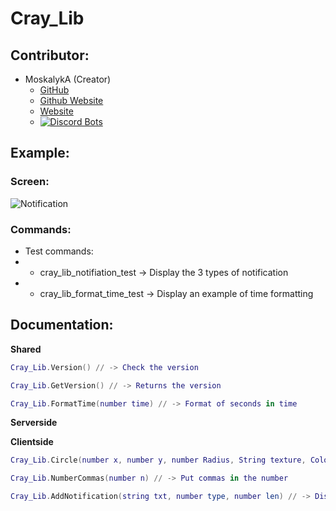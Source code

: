 # Cray_Lib

## Contributor:

* MoskalykA (Creator)
  * [GitHub](https://github.com/MoskalykA)
  * [Github Website](https://moskalyka.github.io/)
  * [Website](https://cray-dev.fr/)
  * [![Discord Bots](https://top.gg/api/widget/617138885125996574.svg)](https://top.gg/bot/617138885125996574)

## Example:

### Screen:

![Notification](https://file.cray-dev.fr/cray_lib_notification_v1.png)

### Commands:

* Test commands:
 * - cray_lib_notifiation_test -> Display the 3 types of notification
 * - cray_lib_format_time_test -> Display an example of time formatting

## Documentation:

**Shared**
```lua
Cray_Lib.Version() // -> Check the version
```
```lua
Cray_Lib.GetVersion() // -> Returns the version
```
```lua
Cray_Lib.FormatTime(number time) // -> Format of seconds in time
```
**Serverside**

**Clientside**
```lua
Cray_Lib.Circle(number x, number y, number Radius, String texture, Color color) // -> Draw a circle
```
```lua
Cray_Lib.NumberCommas(number n) // -> Put commas in the number
```
```lua
Cray_Lib.AddNotification(string txt, number type, number len) // -> Display the notification
```
